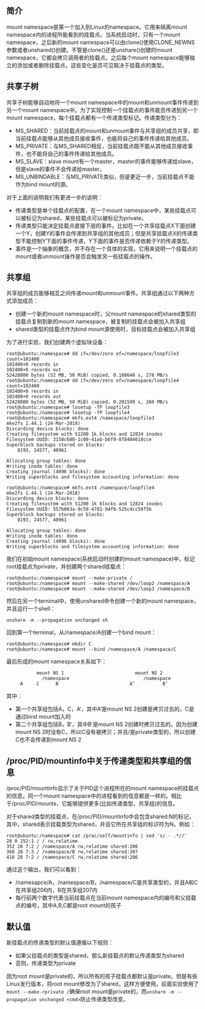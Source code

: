 ## 简介

mount namespace是第一个加入到Linux的namespace。它用来隔离mount namespace内的进程所能看到的挂载点。当系统启动时，只有一个mount namespace，之后新的mount namespace可以由clone()使用CLONE_NEWNS参数或者unshared()创建。不管是clone()还是unshare()创建的mount namespace，它都会拷贝调用者的挂载点。之后每个mount namespace能够独立的添加或者删除挂载点，这些变化是否可见取决于挂载点的类型。

## 共享子树

共享子树能够自动地将一个mount namespace中的mount和unmount事件传递到另一个mount namespace中。为了实现控制一个挂载点的事件能否传递到另一个mount namespace，每个挂载点都有一个传递类型标记。传递类型分为：

* MS_SHARED：当前挂载点的mount和unmount事件与共享组的成员共享，即当前挂载点能够从其他成员接收事件，也能将自己的事件传递给其他成员。
* MS_PRIVATE：与MS_SHARED相反，当前挂载点既不能从其他成员接收事件，也不能将自己的事件传递给其他成员。
* MS_SLAVE：slave mount有一个master，master的事件能够传递给slave，但是slave的事件不会传递给master。
* MS_UNBINDABLE：与MS_PRIVATE类似，但是更近一步，当前挂载点不能作为bind mount的源。

对于上面的说明我们有更进一步的说明：

* 传递类型是单个挂载点的配置，在一个mount namespace中，某些挂载点可以被标记为shared，某些挂载点可以被标记为private。
* 传递类型只能决定挂载点直接下层的事件。比如在一个共享挂载点X下面创建一个Y，创建Y的事件会传递到共享组的其他成员；但是共享挂载点X的传递类型不能控制Y下面的事件传递，Y下面的事件是否传递依赖于Y的传递类型。
* 事件是一个抽象的概念，并不存在一个具体的实现，它用来说明一个挂载点的mount或者unmount操作是否会触发另一些挂载点的操作。



## 共享组

共享组的成员能够相互之间传递mount和unmount事件。共享组通过以下两种方式添加成员：

* 创建一个新的mount namespace时，父mount namespace的shared类型的挂载点复制到新的mount namespace，被复制的挂载点会被加入共享组
* shared类型的挂载点作为bind mount源使用时，目标挂载点会被加入共享组



为了进行实验，我们创建两个虚拟块设备：

```
root@ubuntu:/namespace# dd if=/dev/zero of=/namespace/loopfile3 count=102400
102400+0 records in
102400+0 records out
52428800 bytes (52 MB, 50 MiB) copied, 0.188648 s, 278 MB/s
root@ubuntu:/namespace# dd if=/dev/zero of=/namespace/loopfile4 count=102400
102400+0 records in
102400+0 records out
52428800 bytes (52 MB, 50 MiB) copied, 0.201599 s, 260 MB/s
root@ubuntu:/namespace# losetup -fP loopfile3
root@ubuntu:/namespace# losetup -fP loopfile4
root@ubuntu:/namespace# mkfs.ext4 /namespace/loopfile3
mke2fs 1.44.1 (24-Mar-2018)
Discarding device blocks: done
Creating filesystem with 51200 1k blocks and 12824 inodes
Filesystem UUID: 3158c680-1c00-41ab-b6f9-8f8484618cce
Superblock backups stored on blocks:
	8193, 24577, 40961

Allocating group tables: done
Writing inode tables: done
Creating journal (4096 blocks): done
Writing superblocks and filesystem accounting information: done

root@ubuntu:/namespace# mkfs.ext4 /namespace/loopfile4
mke2fs 1.44.1 (24-Mar-2018)
Discarding device blocks: done
Creating filesystem with 51200 1k blocks and 12824 inodes
Filesystem UUID: 557b063a-9c59-4781-94f6-525c4cc58f5b
Superblock backups stored on blocks:
	8193, 24577, 40961

Allocating group tables: done
Writing inode tables: done
Creating journal (4096 blocks): done
Writing superblocks and filesystem accounting information: done

```

我们在初始mount namespace(系统启动时创建的mount namespace)中，标记root挂载点为private，并创建两个shared挂载点：

```
root@ubuntu:/namespace# mount --make-private /
root@ubuntu:/namespace# mount --make-shared /dev/loop2 /namespace/A
root@ubuntu:/namespace# mount --make-shared /dev/loop3 /namespace/B
```

然后在另一个ternimal中，使用unshared命令创建一个新的mount namespace，并且运行一个shell：

```
unshare -m --propagation unchanged sh
```

回到第一个ternimal，从/namespace/A创建一个bind mount：

```
root@ubuntu:/namespace# mkdir C
root@ubuntu:/namespace# mount --bind /namespace/A /namespace/C
```

最后形成的mount namespace关系如下：

```
           mount NS 1                          mount NS 2
             /namespace                           /namespace
     A     C      B                          A‘          B’
```

其中：

* 第一个共享组包括A，C，A‘，其中A’是mount NS 2创建是拷贝过去的，C是通过bind mount加入的
* 第二个共享组包括B，B‘，其中B’是mount NS 2创建时拷贝过去的。因为创建mount NS 2时没有C，所以C没有被拷贝；并且/是private类型的，所以创建C也不会传递到mount NS 2

## /proc/PID/mountinfo中关于传递类型和共享组的信息

/proc/PID/mountinfo显示了关于PID这个进程所在的mount namespace的挂载点的信息。同一个mount namespace中的进程看到的信息都是一样的。相比于/proc/PID/mounts，它能够提供更多(比如传递类型、共享组)的信息。

对于shared类型的挂载点，在/proc/PID/mountinfo中会包含shared:N的标记，其中，shared表示挂载类型为shared，并且它所在共享组的标识符为N。例如：

```
root@ubuntu:/namespace# cat /proc/self/mountinfo | sed 's/ - .*//'
28 0 252:1 / / rw,relatime
352 28 7:2 / /namespace/A rw,relatime shared:206
360 28 7:3 / /namespace/B rw,relatime shared:207
418 28 7:2 / /namespace/C rw,relatime shared:206
```

通过这个输出，我们可以看到：

* /namesapce/A，/namespace/B，/namespace/C是共享类型的，并且A和C在共享组206内，B在共享组207内
* 每行前两个数字代表当前挂载点在当前mount namespace内的编号和父挂载点的编号，其中A,B,C都是root mount的孩子

## 默认值

新挂载点的传递类型的默认值遵循以下规则：

* 如果父挂载点的类型是shared，那么新挂载点的默认传递类型为shared
* 否则，传递类型为private

因为root mount是private的，所以所有的孩子挂载点都默认是private。但是有些Linux发行版本，将root mount修改为了shared，这样方便使用。前面实验使用了`mount --make-rprivate /`确保root mount是private的，而`unshare -m --propagation unchanged <cmd>`防止传递类型改变。

